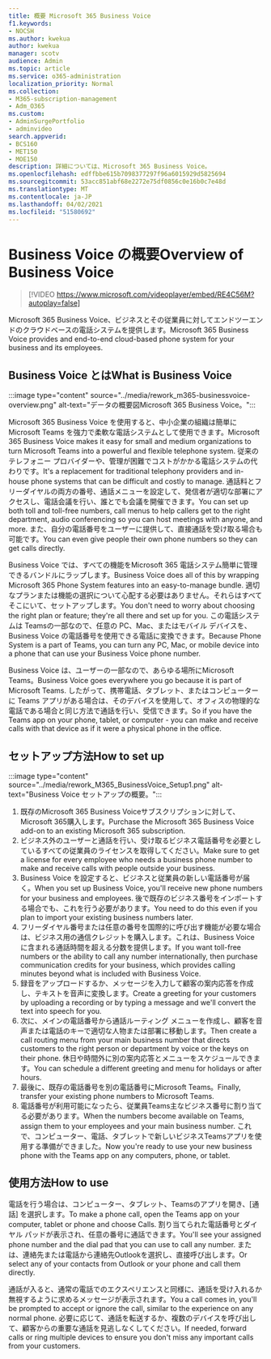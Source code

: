 ```yaml
---
title: 概要 Microsoft 365 Business Voice
f1.keywords:
- NOCSH
ms.author: kwekua
author: kwekua
manager: scotv
audience: Admin
ms.topic: article
ms.service: o365-administration
localization_priority: Normal
ms.collection:
- M365-subscription-management
- Adm_O365
ms.custom:
- AdminSurgePortfolio
- adminvideo
search.appverid:
- BCS160
- MET150
- MOE150
description: 詳細については、Microsoft 365 Business Voice。
ms.openlocfilehash: edffbbe615b7098377297f96a6015929d5825694
ms.sourcegitcommit: 53acc851abf68e2272e75df0856c0e16b0c7e48d
ms.translationtype: MT
ms.contentlocale: ja-JP
ms.lasthandoff: 04/02/2021
ms.locfileid: "51580692"
---
```

# <a name="overview-of-business-voice"></a><span data-ttu-id="2630f-103">Business Voice の概要</span><span class="sxs-lookup"><span data-stu-id="2630f-103">Overview of Business Voice</span></span>

> [!VIDEO https://www.microsoft.com/videoplayer/embed/RE4C56M?autoplay=false]

<span data-ttu-id="2630f-104">Microsoft 365 Business Voice、ビジネスとその従業員に対してエンドツーエンドのクラウドベースの電話システムを提供します。</span><span class="sxs-lookup"><span data-stu-id="2630f-104">Microsoft 365 Business Voice provides and end-to-end cloud-based phone system for your business and its employees.</span></span>

## <a name="what-is-business-voice"></a><span data-ttu-id="2630f-105">Business Voice とは</span><span class="sxs-lookup"><span data-stu-id="2630f-105">What is Business Voice</span></span>

:::image type="content" source="../media/rework_m365-businessvoice-overview.png" alt-text="データの概要図Microsoft 365 Business Voice。":::

<span data-ttu-id="2630f-107">Microsoft 365 Business Voice を使用すると、中小企業の組織は簡単に Microsoft Teams を強力で柔軟な電話システムとして使用できます。</span><span class="sxs-lookup"><span data-stu-id="2630f-107">Microsoft 365 Business Voice makes it easy for small and medium organizations to turn Microsoft Teams into a powerful and flexible telephone system.</span></span> <span data-ttu-id="2630f-108">従来のテレフォニー プロバイダーや、管理が困難でコストがかかる電話システムの代わりです。</span><span class="sxs-lookup"><span data-stu-id="2630f-108">It's a replacement for traditional telephony providers and in-house phone systems that can be difficult and costly to manage.</span></span> <span data-ttu-id="2630f-109">通話料とフリーダイヤルの両方の番号、通話メニューを設定して、発信者が適切な部署にアクセスし、電話会議を行い、誰とでも会議を開催できます。</span><span class="sxs-lookup"><span data-stu-id="2630f-109">You can set up both toll and toll-free numbers, call menus to help callers get to the right department, audio conferencing so you can host meetings with anyone, and more.</span></span> <span data-ttu-id="2630f-110">また、自分の電話番号をユーザーに提供して、直接通話を受け取る場合も可能です。</span><span class="sxs-lookup"><span data-stu-id="2630f-110">You can even give people their own phone numbers so they can get calls directly.</span></span>

<span data-ttu-id="2630f-111">Business Voice では、すべての機能をMicrosoft 365 電話システム簡単に管理できるバンドルにラップします。</span><span class="sxs-lookup"><span data-stu-id="2630f-111">Business Voice does all of this by wrapping Microsoft 365 Phone System features into an easy-to-manage bundle.</span></span> <span data-ttu-id="2630f-112">適切なプランまたは機能の選択について心配する必要はありません。それらはすべてそこにいて、セットアップします。</span><span class="sxs-lookup"><span data-stu-id="2630f-112">You don't need to worry about choosing the right plan or feature; they're all there and set up for you.</span></span> <span data-ttu-id="2630f-113">この電話システムは Teamsの一部なので、任意の PC、Mac、またはモバイル デバイスを、Business Voice の電話番号を使用できる電話に変換できます。</span><span class="sxs-lookup"><span data-stu-id="2630f-113">Because Phone System is a part of Teams, you can turn any PC, Mac, or mobile device into a phone that can use your Business Voice phone number.</span></span>

<span data-ttu-id="2630f-114">Business Voice は、ユーザーの一部なので、あらゆる場所にMicrosoft Teams。</span><span class="sxs-lookup"><span data-stu-id="2630f-114">Business Voice goes everywhere you go because it is part of Microsoft Teams.</span></span> <span data-ttu-id="2630f-115">したがって、携帯電話、タブレット、またはコンピューターに Teams アプリがある場合は、そのデバイスを使用して、オフィスの物理的な電話である場合と同じ方法で通話を行い、受信できます。</span><span class="sxs-lookup"><span data-stu-id="2630f-115">So if you have the Teams app on your phone, tablet, or computer - you can make and receive calls with that device as if it were a physical phone in the office.</span></span>

## <a name="how-to-set-up"></a><span data-ttu-id="2630f-116">セットアップ方法</span><span class="sxs-lookup"><span data-stu-id="2630f-116">How to set up</span></span>

:::image type="content" source="../media/rework_M365_BusinessVoice_Setup1.png" alt-text="Business Voice セットアップの概要。":::

1. <span data-ttu-id="2630f-118">既存のMicrosoft 365 Business Voiceサブスクリプションに対して、Microsoft 365購入します。</span><span class="sxs-lookup"><span data-stu-id="2630f-118">Purchase the Microsoft 365 Business Voice add-on to an existing Microsoft 365 subscription.</span></span>
1. <span data-ttu-id="2630f-119">ビジネス外のユーザーと通話を行い、受け取るビジネス電話番号を必要としているすべての従業員のライセンスを取得してください。</span><span class="sxs-lookup"><span data-stu-id="2630f-119">Make sure to get a license for every employee who needs a business phone number to make and receive calls with people outside your business.</span></span>
1. <span data-ttu-id="2630f-120">Business Voice を設定すると、ビジネスと従業員の新しい電話番号が届く。</span><span class="sxs-lookup"><span data-stu-id="2630f-120">When you set up Business Voice, you'll receive new phone numbers for your business and employees.</span></span> <span data-ttu-id="2630f-121">後で既存のビジネス番号をインポートする場合でも、これを行う必要があります。</span><span class="sxs-lookup"><span data-stu-id="2630f-121">You need to do this even if you plan to import your existing business numbers later.</span></span>
1. <span data-ttu-id="2630f-122">フリーダイヤル番号または任意の番号を国際的に呼び出す機能が必要な場合は、ビジネス用の通信クレジットを購入します。これは、Business Voice に含まれる通話時間を超える分数を提供します。</span><span class="sxs-lookup"><span data-stu-id="2630f-122">If you want toll-free numbers or the ability to call any number internationally, then purchase communication credits for your business, which provides calling minutes beyond what is included with Business Voice.</span></span>
1. <span data-ttu-id="2630f-123">録音をアップロードするか、メッセージを入力して顧客の案内応答を作成し、テキストを音声に変換します。</span><span class="sxs-lookup"><span data-stu-id="2630f-123">Create a greeting for your customers by uploading a recording or by typing a message and we'll convert the text into speech for you.</span></span>
1. <span data-ttu-id="2630f-124">次に、メインの電話番号から通話ルーティング メニューを作成し、顧客を音声または電話のキーで適切な人物または部署に移動します。</span><span class="sxs-lookup"><span data-stu-id="2630f-124">Then create a call routing menu from your main business number that directs customers to the right person or department by voice or the keys on their phone.</span></span> <span data-ttu-id="2630f-125">休日や時間外に別の案内応答とメニューをスケジュールできます。</span><span class="sxs-lookup"><span data-stu-id="2630f-125">You can schedule a different greeting and menu for holidays or after hours.</span></span>
1. <span data-ttu-id="2630f-126">最後に、既存の電話番号を別の電話番号にMicrosoft Teams。</span><span class="sxs-lookup"><span data-stu-id="2630f-126">Finally, transfer your existing phone numbers to Microsoft Teams.</span></span>
1. <span data-ttu-id="2630f-127">電話番号が利用可能になったら、従業員Teams主なビジネス番号に割り当てる必要があります。</span><span class="sxs-lookup"><span data-stu-id="2630f-127">When the numbers become available on Teams, assign them to your employees and your main business number.</span></span> <span data-ttu-id="2630f-128">これで、コンピューター、電話、タブレットで新しいビジネスTeamsアプリを使用する準備ができました。</span><span class="sxs-lookup"><span data-stu-id="2630f-128">Now you're ready to use your new business phone with the Teams app on any computers, phone, or tablet.</span></span>

## <a name="how-to-use"></a><span data-ttu-id="2630f-129">使用方法</span><span class="sxs-lookup"><span data-stu-id="2630f-129">How to use</span></span>

<span data-ttu-id="2630f-130">電話を行う場合は、コンピューター、タブレット、Teamsのアプリを開き、[通話] を選択します。</span><span class="sxs-lookup"><span data-stu-id="2630f-130">To make a phone call, open the Teams app on your computer, tablet or phone and choose Calls.</span></span> <span data-ttu-id="2630f-131">割り当てられた電話番号とダイヤル パッドが表示され、任意の番号に通話できます。</span><span class="sxs-lookup"><span data-stu-id="2630f-131">You'll see your assigned phone number and the dial pad that you can use to call any number.</span></span> <span data-ttu-id="2630f-132">または、連絡先または電話から連絡先Outlookを選択し、直接呼び出します。</span><span class="sxs-lookup"><span data-stu-id="2630f-132">Or select any of your contacts from Outlook or your phone and call them directly.</span></span>

<span data-ttu-id="2630f-133">通話が入ると、通常の電話でのエクスペリエンスと同様に、通話を受け入れるか無視するように求めるメッセージが表示されます。</span><span class="sxs-lookup"><span data-stu-id="2630f-133">You a call comes in, you'll be prompted to accept or ignore the call, similar to the experience on any normal phone.</span></span> <span data-ttu-id="2630f-134">必要に応じて、通話を転送するか、複数のデバイスを呼び出して、顧客からの重要な通話を見逃しなくしてください。</span><span class="sxs-lookup"><span data-stu-id="2630f-134">If needed, forward calls or ring multiple devices to ensure you don't miss any important calls from your customers.</span></span>